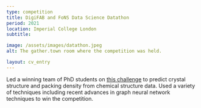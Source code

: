 ```yaml
---
type: competition
title: DigiFAB and FoNS Data Science Datathon
period: 2021
location: Imperial College London
subtitle:

image: /assets/images/datathon.jpeg
alt: The gather.town room where the competition was held.

layout: cv_entry
---
```


Led a winning team of PhD students on [this challenge][datathon] to predict crystal structure and packing density from chemical structure data. Used a variety of techniques including recent advances in graph neural network techniques to win the competition.


[datathon]: https://www.imperial.ac.uk/news/218853/digifab-fons-data-science-datathon-competition/
 [datathon_backup]: https://web.archive.org/web/20210418234129/https://www.imperial.ac.uk/news/218853/digifab-fons-data-science-datathon-competition/